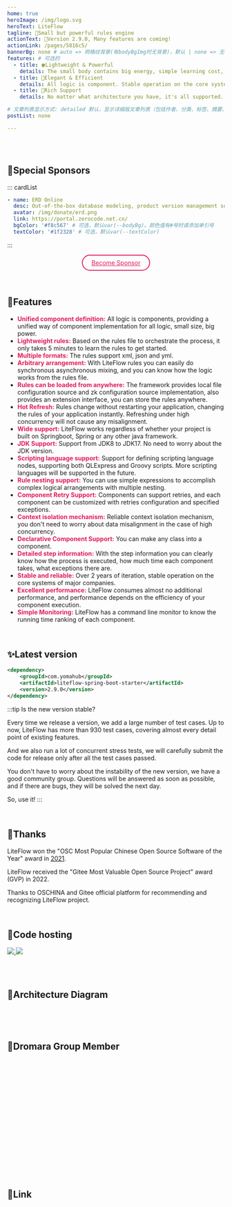 ```yaml
---
home: true
heroImage: /img/logo.svg
heroText: LiteFlow
tagline: 🚀Small but powerful rules engine
actionText: 🧩Version 2.9.0, Many features are coming!
actionLink: /pages/5816c5/
bannerBg: none # auto => 网格纹背景(有bodyBgImg时无背景)，默认 | none => 无 | '大图地址' | background: 自定义背景样式       提示：如发现文本颜色不适应你的背景时可以到palette.styl修改$bannerTextColor变量
features: # 可选的
  - title: 🍀Lightweight & Powerful
    details: The small body contains big energy, simple learning cost, a few minutes to get started. It can accomplish complex rule orchestration.
  - title: 🌸Elegant & Efficient
    details: All logic is component. Stable operation on the core systems of major companies with excellent performance.
  - title: 🌼Rich Support
    details: No matter what architecture you have, it's all supported. Rich features, including hot refresh, nested rules, external storage, etc.

# 文章列表显示方式: detailed 默认，显示详细版文章列表（包括作者、分类、标签、摘要、分页等）| simple => 显示简约版文章列表（仅标题和日期）| none 不显示文章列表
postList: none

---
```


<Notice :data="$frontmatter.notices"/>

<br/><br/>

## 🌈Special Sponsors

::: cardList
```yaml
- name: ERD Online
  desc: Out-of-the-box database modeling, product version management software.
  avatar: /img/donate/erd.png
  link: https://portal.zerocode.net.cn/
  bgColor: '#f8c567' # 可选，默认var(--bodyBg)。颜色值有#号时请添加单引号
  textColor: '#1f2328' # 可选，默认var(--textColor)

```
:::
<br/>

<p align="center">
  <a class="become-sponsor" href="/pages/fb599d/">Become Sponsor</a>
</p>

<style>
.become-sponsor{
  padding: 8px 20px;
  display: inline-block;
  color: #E01E5A;
  border-radius: 30px;
  box-sizing: border-box;
  border: 2px solid #E01E5A;
}
</style>

<br/>

## 🍬Features
* **<font color=#E01E5A>Unified component definition:</font>** All logic is components, providing a unified way of component implementation for all logic, small size, big power.
* **<font color=#E01E5A>Lightweight rules:</font>** Based on the rules file to orchestrate the process, it only takes 5 minutes to learn the rules to get started.
* **<font color=#E01E5A>Multiple formats:</font>** The rules support xml, json and yml.
* **<font color=#E01E5A>Arbitrary arrangement:</font>** With LiteFlow rules you can easily do synchronous asynchronous mixing, and you can know how the logic works from the rules file.
* **<font color=#E01E5A>Rules can be loaded from anywhere:</font>** The framework provides local file configuration source and zk configuration source implementation, also provides an extension interface, you can store the rules anywhere.
* **<font color=#E01E5A>Hot Refresh:</font>** Rules change without restarting your application, changing the rules of your application instantly. Refreshing under high concurrency will not cause any misalignment.
* **<font color=#E01E5A>Wide support:</font>** LiteFlow works regardless of whether your project is built on Springboot, Spring or any other java framework.
* **<font color=#E01E5A>JDK Support:</font>** Support from JDK8 to JDK17. No need to worry about the JDK version.
* **<font color=#E01E5A>Scripting language support:</font>** Support for defining scripting language nodes, supporting both QLExpress and Groovy scripts. More scripting languages will be supported in the future.
* **<font color=#E01E5A>Rule nesting support:</font>** You can use simple expressions to accomplish complex logical arrangements with multiple nesting.
* **<font color=#E01E5A>Component Retry Support:</font>** Components can support retries, and each component can be customized with retries configuration and specified exceptions.
* **<font color=#E01E5A>Context isolation mechanism:</font>** Reliable context isolation mechanism, you don't need to worry about data misalignment in the case of high concurrency.
* **<font color=#E01E5A>Declarative Component Support:</font>** You can make any class into a component.
* **<font color=#E01E5A>Detailed step information:</font>** With the step information you can clearly know how the process is executed, how much time each component takes, what exceptions there are.
* **<font color=#E01E5A>Stable and reliable:</font>** Over 2 years of iteration, stable operation on the core systems of major companies.
* **<font color=#E01E5A>Excellent performance:</font>** LiteFlow consumes almost no additional performance, and performance depends on the efficiency of your component execution.
* **<font color=#E01E5A>Simple Monitoring:</font>** LiteFlow has a command line monitor to know the running time ranking of each component.

<br/>

## ✨Latest version

```xml
<dependency>
    <groupId>com.yomahub</groupId>
    <artifactId>liteflow-spring-boot-starter</artifactId>
    <version>2.9.0</version>
</dependency>
```

:::tip Is the new version stable?

Every time we release a version, we add a large number of test cases. Up to now, LiteFlow has more than 930 test cases, covering almost every detail point of existing features.

And we also run a lot of concurrent stress tests, we will carefully submit the code for release only after all the test cases passed.

You don't have to worry about the instability of the new version, we have a good community group. Questions will be answered as soon as possible, and if there are bugs, they will be solved the next day.

So, use it!
:::

<br/>

## 🎉Thanks

LiteFlow won the "OSC Most Popular Chinese Open Source Software of the Year" award in [2021](https://www.oschina.net/project/top_cn_2021).

LiteFlow received the "Gitee Most Valuable Open Source Project" award (GVP) in 2022.

Thanks to OSCHINA and Gitee official platform for recommending and recognizing LiteFlow project.

<br/>

## 🏡Code hosting

<a href='https://gitee.com/dromara/liteFlow' target="_blank">
    <img class="no-zoom" src="https://img.shields.io/badge/Gitee-red?logo=gitee&logoColor=white&style=for-the-badge"/>
</a>

<a href="https://github.com/dromara/liteflow" target="_blank">
    <img class="no-zoom" src="https://img.shields.io/badge/Github-blue?logo=github&logoColor=white&style=for-the-badge"/>
</a>

<br/><br/>

## 🍭Architecture Diagram

<img :src="$withBase('/img/arch.png')" style="zoom: 120%" class="no-zoom">

<br/><br/>

<style>
  .link {
    width: 11em;
    text-align: left;
  }
  .link img {
    height:2.0em;
    max-width:180px;
    margin: 14px;
  }
  .row {
    display: flex;
    flex-direction: row;
  }
</style>

## 🐳Dromara Group Member
<div class="row">
    <span class="link">
        <a href="https://gitee.com/dromara/TLog" target="_blank">
            <img :src="$withBase('/img/dromara/tlog-logo.png')" class="no-zoom" >
        </a>
    </span>
    <span class="link">
        <a href="https://gitee.com/dromara/liteFlow" target="_blank">
            <img :src="$withBase('/img/dromara/liteflow-logo.png')" class="no-zoom" >
        </a>
    </span>
    <span class="link">
        <a href="https://gitee.com/dromara/hutool" target="_blank">
            <img :src="$withBase('/img/dromara/hutool-logo.png')" class="no-zoom" >
        </a>
    </span>
    <span class="link">
        <a href="https://gitee.com/dromara/sa-token" target="_blank">
            <img :src="$withBase('/img/dromara/satoken-logo.png')" class="no-zoom" >
        </a>
    </span>
    <span class="link">
        <a href="https://gitee.com/dromara/hmily" target="_blank">
            <img :src="$withBase('/img/dromara/hmily-logo.png')" class="no-zoom" >
        </a>
    </span>
    <span class="link">
        <a href="https://gitee.com/dromara/Raincat" target="_blank">
            <img :src="$withBase('/img/dromara/raincat-logo.png')" class="no-zoom" >
        </a>
    </span>
</div>
<div class="row">
    <span class="link">
        <a href="https://gitee.com/dromara/myth" target="_blank">
            <img :src="$withBase('/img/dromara/myth-logo.png')" class="no-zoom" >
        </a>
    </span>
    <span class="link">
        <a href="https://gitee.com/dromara/hertzbeat" target="_blank">
            <img :src="$withBase('/img/dromara/hertzbeat-logo.png')" class="no-zoom" >
        </a>
    </span>
    <span class="link">
        <a href="https://gitee.com/dromara/forest" target="_blank">
            <img :src="$withBase('/img/dromara/forest-logo.png')" class="no-zoom" >
        </a>
    </span>
    <span class="link">
        <a href="https://jpom.top" target="_blank">
            <img :src="$withBase('/img/dromara/jpom-logo.png')" class="no-zoom" >
        </a>
    </span>
    <span class="link">
        <a href="https://gitee.com/dromara/sureness" target="_blank">
            <img :src="$withBase('/img/dromara/sureness-logo.png')" class="no-zoom" >
        </a>
    </span>
    <span class="link">
        <a href="https://gitee.com/dromara/easy-es" target="_blank">
            <img :src="$withBase('/img/dromara/ee-logo.png')" class="no-zoom" >
        </a>
    </span>
</div>
<div class="row">
    <span class="link">
        <a href="https://gitee.com/dromara/northstar" target="_blank">
            <img :src="$withBase('/img/dromara/northstar-logo.png')" class="no-zoom" >
        </a>
    </span>
    <span class="link">
        <a href="https://gitee.com/dromara/fast-request" target="_blank">
            <img :src="$withBase('/img/dromara/fastrequest-logo.png')" class="no-zoom" >
        </a>
    </span>
    <span class="link">
        <a href="https://gitee.com/dromara/dynamic-tp" target="_blank">
            <img :src="$withBase('/img/dromara/dynamictp-logo.png')" class="no-zoom" >
        </a>
    </span>
    <span class="link">
        <a href="https://gitee.com/dromara/mendmix" target="_blank">
            <img :src="$withBase('/img/dromara/mendmix-logo.png')" class="no-zoom" >
        </a>
    </span>
    <span class="link">
        <a href="https://gitee.com/dromara/cubic" target="_blank">
            <img :src="$withBase('/img/dromara/cubic-logo.png')" class="no-zoom" >
        </a>
    </span>
    <span class="link">
        <a href="https://gitee.com/dromara/koalas-rpc" target="_blank">
            <img :src="$withBase('/img/dromara/koalas-logo.png')" class="no-zoom" >
        </a>
    </span>
</div>
<div class="row">
    <span class="link">
        <a href="https://gitee.com/dromara/MaxKey" target="_blank">
            <img :src="$withBase('/img/dromara/maxkey-logo.png')" class="no-zoom" >
        </a>
    </span>
    <span class="link">
        <a href="https://gitee.com/dromara/gobrs-async" target="_blank">
            <img :src="$withBase('/img/dromara/gobrsasync-logo.png')" class="no-zoom" >
        </a>
    </span>
    <span class="link">
        <a href="https://gitee.com/dromara/x-easypdf" target="_blank">
            <img :src="$withBase('/img/dromara/xeasypdf-logo.png')" class="no-zoom" >
        </a>
    </span>
    <span class="link">
        <a href="https://gitee.com/dromara/image-combiner" target="_blank">
            <img :src="$withBase('/img/dromara/imagecombiner-logo.png')" class="no-zoom" >
        </a>
    </span>
    <span class="link">
        <a href="https://gitee.com/dromara/dante-cloud" target="_blank">
            <img :src="$withBase('/img/dromara/dantecloud-logo.png')" class="no-zoom" >
        </a>
    </span>
    <span class="link">
        <a href="https://gitee.com/dromara/go-view" target="_blank">
            <img :src="$withBase('/img/dromara/goview-logo.png')" class="no-zoom" >
        </a>
    </span>
</div>

<br/><br/>

## 🧲Link
<div class="row">
    <span class="link">
        <a href="https://gitee.com" target="_blank">
            <img :src="$withBase('/img/link/gitee-logo.png')" class="no-zoom">
        </a>
    </span>
    <span class="link">
        <a href="https://www.oschina.net" target="_blank">
            <img :src="$withBase('/img/link/oschina-logo.png')" class="no-zoom">
        </a>
    </span>
    <span class="link">
        <a href="http://www.layui-vue.com/zh-CN/index" target="_blank">
            <img :src="$withBase('/img/link/layui-vue.png')" class="no-zoom">
        </a>
    </span>
    <span class="link">
        <a href="https://github.com/opengoofy/hippo4j" target="_blank">
            <img :src="$withBase('/img/link/hippo4j.png')" class="no-zoom">
        </a>
    </span>
    <span class="link">
        <a href="http://www.pearadmin.com/" target="_blank">
            <img :src="$withBase('/img/link/pearAdmin-logo.png')" class="no-zoom">
        </a>
    </span>
    <span class="link">
        <a href="https://gitee.com/dotnetchina" target="_blank">
            <img :src="$withBase('/img/link/dotnet-china-logo.png')" class="no-zoom">
        </a>
    </span>
</div>

<br/><br/>

<!-- AD -->
<div class="wwads-cn wwads-horizontal page-wwads" data-id="129"></div>
<style>
  .page-wwads{
    width:100%!important;
    min-height: 0;
    margin: 0;
  }
  .page-wwads .wwads-img img{
    width:80px!important;
  }
  .page-wwads .wwads-poweredby{
    width: 40px;
    position: absolute;
    right: 25px;
    bottom: 3px;
  }
  .wwads-content .wwads-text, .page-wwads .wwads-text{
    height: 100%;
    padding-top: 5px;
    display: block;
  }
</style>